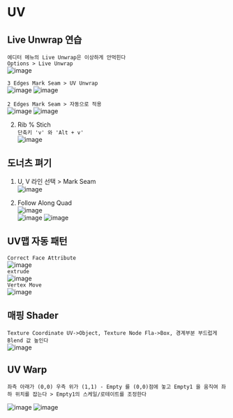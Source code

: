 UV
====

Live Unwrap 연습
----------------------

`에디터 메뉴의 Live Unwrap은 이상하게 안먹힌다`  
`Options > Live Unwrap`  
![image](https://user-images.githubusercontent.com/30430227/133555778-fed295f2-a6e9-4527-ba88-a028ceba02a1.png)  

`3 Edges Mark Seam > UV Unwrap`  
![image](https://user-images.githubusercontent.com/30430227/133555855-f8970ec4-221c-478a-b747-9075e1a5ca11.png)
![image](https://user-images.githubusercontent.com/30430227/133555863-83b58de1-1493-4484-b694-1fdd0d164287.png)  

`2 Edges Mark Seam > 자동으로 적용`  
![image](https://user-images.githubusercontent.com/30430227/133555961-6ecff255-f0ca-49e5-b012-1da04b918bf8.png)
![image](https://user-images.githubusercontent.com/30430227/133555992-6199e498-4234-484b-9f98-68d09da13afe.png)  


2. Rib % Stich  
`단축키 'v' 와 'Alt + v' `  
![image](https://user-images.githubusercontent.com/30430227/133556225-84cc1696-946c-46e7-8c00-4dfee37804e0.png)  



도너츠 펴기
---------------
1. U, V 라인 선택 > Mark Seam  
![image](https://user-images.githubusercontent.com/30430227/133556886-9eefbfa9-3eae-4504-98da-a785b6d6e08a.png)


2. Follow Along Quad  
![image](https://user-images.githubusercontent.com/30430227/133556847-6903e2db-9de0-4496-b452-f5a3411a9744.png)  
 ![image](https://user-images.githubusercontent.com/30430227/133556925-790a9ed7-34ca-4ac3-9824-30fdf1d03f5b.png)
![image](https://user-images.githubusercontent.com/30430227/133556956-9395d842-7eaf-4e3c-a016-8fbdfdf5cbea.png)  


UV맵 자동 패턴
----------------
`Correct Face Attribute`  
![image](https://user-images.githubusercontent.com/30430227/133557300-94029cec-46c4-4e36-8fdb-f76086fb3a38.png)  
`extrude`  
![image](https://user-images.githubusercontent.com/30430227/133557491-42a13e26-577b-4438-bad3-e02e673f939d.png)  
`Vertex Move`  
![image](https://user-images.githubusercontent.com/30430227/133557660-39b1a748-837b-43e8-83e8-1b1fcc61882f.png)  


매핑 Shader
-------------
`Texture Coordinate UV->Object, Texture Node Fla->Box, 경계부분 부드럽게 Blend 값 높인다`  
![image](https://user-images.githubusercontent.com/30430227/133558276-21f9775a-26eb-441f-a92d-826597e9978d.png)  



UV Warp
---------

`좌측 아래가 (0,0) 우측 위가 (1,1) - Empty 를 (0,0)점에 놓고 Empty1 을 움직여 좌하 위치를 잡는다 > Empty1의 스케일/로테이트를 조정한다`

![image](https://user-images.githubusercontent.com/30430227/143064003-bbffd81c-0055-46b7-aeb9-010724857a01.png)
![image](https://user-images.githubusercontent.com/30430227/143064170-6327b347-c297-4fc9-b2b5-3fa55e96b160.png)







